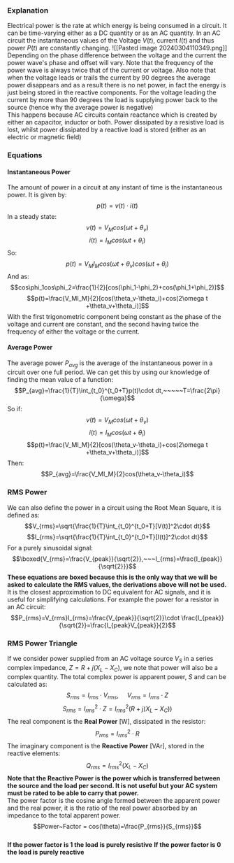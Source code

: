 ### Explanation
Electrical power is the rate at which energy is being consumed in a circuit. It can be time-varying either as a DC quantity or as an AC quantity.
In an AC circuit the instantaneous values of the Voltage $V(t)$, current $I(t)$ and thus power $P(t)$ are constantly changing.
![[Pasted image 20240304110349.png]]
Depending on the phase difference between the voltage and the current the power wave's phase and offset will vary.
Note that the frequency of the power wave is always twice that of the current or voltage.
Also note that when the voltage leads or trails the current by 90 degrees the average power disappears and as a result there is no net power, in fact the energy is just being stored in the reactive components.
For the voltage leading the current by more than 90 degrees the load is supplying power back to the source (hence why the average power is negative)
\
This happens because AC circuits contain reactance which is created by either an capacitor, inductor or both.
Power dissipated by a resistive load is lost, whilst power dissipated by a reactive load is stored (either as an electric or magnetic field)
### Equations
#### Instantaneous Power
The amount of power in a circuit at any instant of time is the instantaneous power. It is given by:
$$p(t)=v(t)\cdot i(t)$$
In a steady state:
$$v(t)=V_Mcos(\omega t+\theta_v)$$
$$i(t)=I_Mcos(\omega t+\theta_i)$$
So:
$$p(t)=V_MI_Mcos(\omega t+\theta_v)cos(\omega t+\theta_i)$$
And as:
$$cos\phi_1cos\phi_2=\frac{1}{2}[cos(\phi_1-\phi_2)+cos(\phi_1+\phi_2)]$$
$$p(t)=\frac{V_MI_M}{2}[cos(\theta_v-\theta_i)+cos(2\omega t +\theta_v+\theta_i)]$$
With the first trigonometric component being constant as the phase of the voltage and current are constant, and the second having twice the frequency of either the voltage or the current.
#### Average Power
The average power $P_{avg}$ is the average of the instantaneous power in a circuit over one full period.
We can get this by using our knowledge of finding the mean value of a function:
$$P_{avg}=\frac{1}{T}\int_{t_0}^{t_0+T}p(t)\cdot dt,~~~~~T=\frac{2\pi}{\omega}$$
So if:
$$v(t)=V_Mcos(\omega t+\theta_v)$$$$i(t)=I_Mcos(\omega t+\theta_i)$$$$p(t)=\frac{V_MI_M}{2}[cos(\theta_v-\theta_i)+cos(2\omega t +\theta_v+\theta_i)]$$
Then:
$$P_{avg}=\frac{V_MI_M}{2}cos(\theta_v-\theta_i)$$

### RMS Power
We can also define the power in a circuit using the Root Mean Square, it is defined as:
$$V_{rms}=\sqrt{\frac{1}{T}\int_{t_0}^{t_0+T}[V(t)]^2\cdot dt}$$$$I_{rms}=\sqrt{\frac{1}{T}\int_{t_0}^{t_0+T}[I(t)]^2\cdot dt}$$
For a purely sinusoidal signal:
$$\boxed{V_{rms}=\frac{V_{peak}}{\sqrt{2}},~~~I_{rms}=\frac{I_{peak}}{\sqrt{2}}}$$
**These equations are boxed because this is the only way that we will be asked to calculate the RMS values, the derivations above will not be used.**
It is the closest approximation to DC equivalent for AC signals, and it is useful for simplifying calculations. For example the power for a resistor in an AC circuit:
$$P_{rms}=V_{rms}I_{rms}=\frac{V_{peak}}{\sqrt{2}}\cdot \frac{I_{peak}}{\sqrt{2}}=\frac{I_{peak}V_{peak}}{2}$$
### RMS Power Triangle
If we consider power supplied from an AC voltage source $V_S$ in a series complex impedance, $Z=R+j(X_L-X_C)$, we note that power will also be a complex quantity.
The total complex power is apparent power, $S$ and can be calculated as:
$$S_{rms}=I_{rms}\cdot V_{rms},~~~~~V_{rms}=I_{rms}\cdot Z$$
$$S_{rms}=I^2_{rms}\cdot Z=I^2_{rms}(R+j(X_L-X_C))$$
The real component is the **Real Power** [W], dissipated in the resistor:
$$P_{rms}=I^2_{rms}\cdot R$$
The imaginary component is the **Reactive Power** [VAr], stored in the reactive elements:
$$Q_{rms}=I_{rms}^2(X_L-X_C)$$
**Note that the Reactive Power is the power which is transferred between the source and the load per second. It is not useful but your AC system must be rated to be able to carry that power.**
\
The power factor is the cosine angle formed between the apparent power and the real power, it is the ratio of the real power absorbed by an impedance to the total apparent power.
$$Power~Factor = cos(\theta)=\frac{P_{rms}}{S_{rms}}$$
\
**If the power factor is 1 the load is purely resistive**
**If the power factor is 0 the load is purely reactive**

